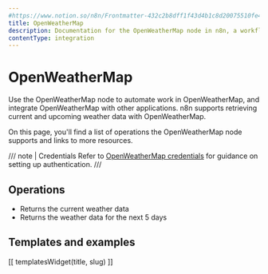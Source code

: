 ```yaml
---
#https://www.notion.so/n8n/Frontmatter-432c2b8dff1f43d4b1c8d20075510fe4
title: OpenWeatherMap
description: Documentation for the OpenWeatherMap node in n8n, a workflow automation platform. Includes details of operations and configuration, and links to examples and credentials information.
contentType: integration
---
```


# OpenWeatherMap

Use the OpenWeatherMap node to automate work in OpenWeatherMap, and integrate OpenWeatherMap with other applications. n8n supports retrieving current and upcoming weather data with OpenWeatherMap.

On this page, you'll find a list of operations the OpenWeatherMap node supports and links to more resources.

/// note | Credentials
Refer to [OpenWeatherMap credentials](/integrations/builtin/credentials/openweathermap/) for guidance on setting up authentication. 
///

## Operations

* Returns the current weather data
* Returns the weather data for the next 5 days

## Templates and examples

<!-- see https://www.notion.so/n8n/Pull-in-templates-for-the-integrations-pages-37c716837b804d30a33b47475f6e3780 -->
[[ templatesWidget(title, slug) ]]

